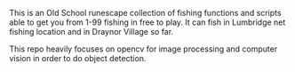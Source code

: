 This is an Old School runescape collection of fishing functions and scripts able to get you from 1-99 fishing in free to play. It can fish in Lumbridge net fishing location and in Draynor Village so far. 

This repo heavily focuses on opencv for image processing and computer vision in order to do object detection. 
